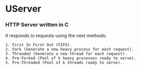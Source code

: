 # UServer

### HTTP Server written in C

It responds to requests using the next methods:

    1. First In First Out (FIFO).
    2. Fork (Generate a new heavy process for each request).
    3. Threaded (Generate a new thread for each request).
    4. Pre-Forked (Pool of k heavy processes ready to serve).
    5. Pre-Threaded (Pool of k threads ready to serve).